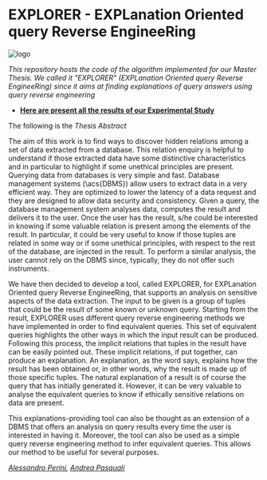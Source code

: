# EXPLORER - EXPLanation Oriented query Reverse EngineeRing

![logo](https://i.imgur.com/NZ63rQm.png)

_This repository hosts the code of the algorithm implemented for our Master Thesis. We called it "EXPLORER" (EXPLanation Oriented query Reverse EngineeRing) since it aims at finding explanations of query answers using query reverse engineering_

- [**Here are present all the results of our Experimental Study**](https://www.dropbox.com/s/pp9g1y73z1kct2r/tests_results.zip?dl=0)

The following is the _Thesis Abstract_

  The aim of this work is to find ways to discover hidden relations among a set of data extracted from a database. This relation enquiry is helpful to understand if those extracted data have some distinctive characteristics and in particular to highlight if some unethical principles are present. Querying data from databases is very simple and fast. Database management systems (\acs{DBMS}) allow users to extract data in a very efficient way. They are optimized to lower the latency of a data request and they are designed to allow data security and consistency. Given a query, the database management system analyses data, computes the result and delivers it to the user. Once the user has the result, s/he could be interested in knowing if some valuable relation is present among the elements of the result. In particular, it could be very useful to know if those tuples are related in some way or if some unethical principles, with respect to the rest of the database, are injected in the result. To perform a similar analysis, the user cannot rely on the DBMS since, typically, they do not offer such instruments. 

  We have then decided to develop a tool, called EXPLORER, for EXPLanation Oriented query Reverse EngineeRing, that supports an analysis on sensitive aspects of the data extraction. The input to be given is a group of tuples that could be the result of some known or unknown query. Starting from the result, EXPLORER uses different query reverse engineering methods we have implemented in order to find equivalent queries. This set of equivalent queries highlights the other ways in which the input result can be produced. Following this process, the implicit relations that tuples in the result have can be easily pointed out. These implicit relations, if put together, can produce an explanation. An explanation, as the word says, explains how the result has been obtained or, in other words, why the result is made up of those specific tuples. The natural explanation of a result is of course the query that has initially generated it. However, it can be very valuable to analyse the equivalent queries to know if ethically sensitive relations on data are present. 
  
  This explanations-providing tool can also be thought as an extension of a DBMS that offers an analysis on query results every time the user is interested in having it. Moreover, the tool can also be used as a simple query reverse engineering method to infer equivalent queries. This allows our method to be useful for several purposes.

_[Alessandro Perini](https://github.com/perini93), [Andrea Pasquali](https://github.com/AndreaPasquali)_       
